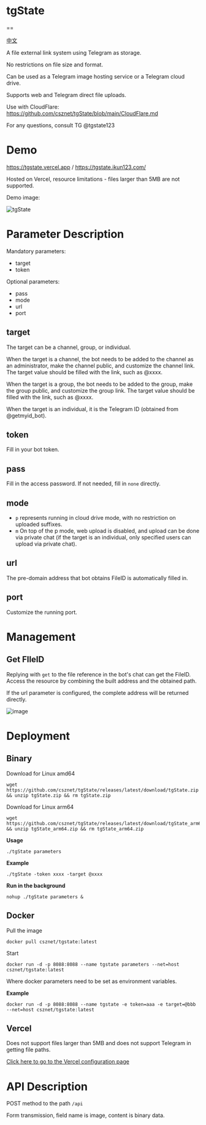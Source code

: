 # tgState
==

[中文](https://github.com/csznet/tgState/blob/main/README.md)

A file external link system using Telegram as storage.

No restrictions on file size and format.

Can be used as a Telegram image hosting service or a Telegram cloud drive.

Supports web and Telegram direct file uploads.

Use with CloudFlare: https://github.com/csznet/tgState/blob/main/CloudFlare.md

For any questions, consult TG @tgstate123

# Demo

https://tgstate.vercel.app / https://tgstate.ikun123.com/

Hosted on Vercel, resource limitations - files larger than 5MB are not supported.

Demo image:

![tgState](https://tgstate.vercel.app/d/BQACAgUAAx0EcyK3ugACByxlOR-Nfl4esavoO4zdaYIP_k1KYQACDAsAAkf4yFVpf_awaEkS8jAE)

# Parameter Description

Mandatory parameters:

- target
- token

Optional parameters:

- pass
- mode
- url
- port

## target

The target can be a channel, group, or individual.

When the target is a channel, the bot needs to be added to the channel as an administrator, make the channel public, and customize the channel link. The target value should be filled with the link, such as @xxxx.

When the target is a group, the bot needs to be added to the group, make the group public, and customize the group link. The target value should be filled with the link, such as @xxxx.

When the target is an individual, it is the Telegram ID (obtained from @getmyid_bot).

## token

Fill in your bot token.

## pass

Fill in the access password. If not needed, fill in ```none``` directly.

## mode

- ```p``` represents running in cloud drive mode, with no restriction on uploaded suffixes.
- ```m``` On top of the p mode, web upload is disabled, and upload can be done via private chat (if the target is an individual, only specified users can upload via private chat).

## url

The pre-domain address that bot obtains FileID is automatically filled in.

## port

Customize the running port.

# Management

## Get FIleID

Replying with ```get``` to the file reference in the bot's chat can get the FileID. Access the resource by combining the built address and the obtained path.

If the url parameter is configured, the complete address will be returned directly.

![image](https://github.com/csznet/tgState/assets/127601663/5b1fd6c0-652c-41de-bb63-e2f20b257022)

# Deployment

## Binary

Download for Linux amd64

```
wget https://github.com/csznet/tgState/releases/latest/download/tgState.zip && unzip tgState.zip && rm tgState.zip
```

Download for Linux arm64

```
wget https://github.com/csznet/tgState/releases/latest/download/tgState_arm64.zip && unzip tgState_arm64.zip && rm tgState_arm64.zip
```

**Usage**

```./tgState parameters```

**Example**

```./tgState -token xxxx -target @xxxx```

**Run in the background**

```nohup ./tgState parameters &```

## Docker

Pull the image

```docker pull csznet/tgstate:latest```


Start

```
docker run -d -p 8088:8088 --name tgstate parameters --net=host csznet/tgstate:latest
```

Where docker parameters need to be set as environment variables.

**Example**

```
docker run -d -p 8088:8088 --name tgstate -e token=aaa -e target=@bbb --net=host csznet/tgstate:latest
```

## Vercel

Does not support files larger than 5MB and does not support Telegram in getting file paths.

[Click here to go to the Vercel configuration page](https://vercel.com/new/clone?repository-url=https%3A%2F%2Fgithub.com%2Fcsznet%2FtgState&env=token&env=target&env=pass&env=mode&project-name=tgState&repository-name=tgState)

# API Description

POST method to the path ```/api```

Form transmission, field name is image, content is binary data.
